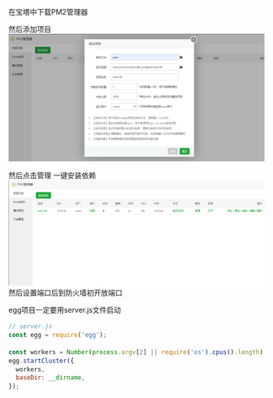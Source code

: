 在宝塔中下载PM2管理器

然后添加项目
![image.png](./assets/1650459672887-1120e261-c406-43e4-bc4f-dc1ae52cf9a2.png)

然后点击管理  一键安装依赖
![image.png](./assets/1650459701763-eba10876-214a-494f-9ba3-2961dda790f8.png)
然后设置端口后到防火墙初开放端口


egg项目一定要用server.js文件启动
```javascript
// server.js
const egg = require('egg');

const workers = Number(process.argv[2] || require('os').cpus().length);
egg.startCluster({
  workers,
  baseDir: __dirname,
});
```
